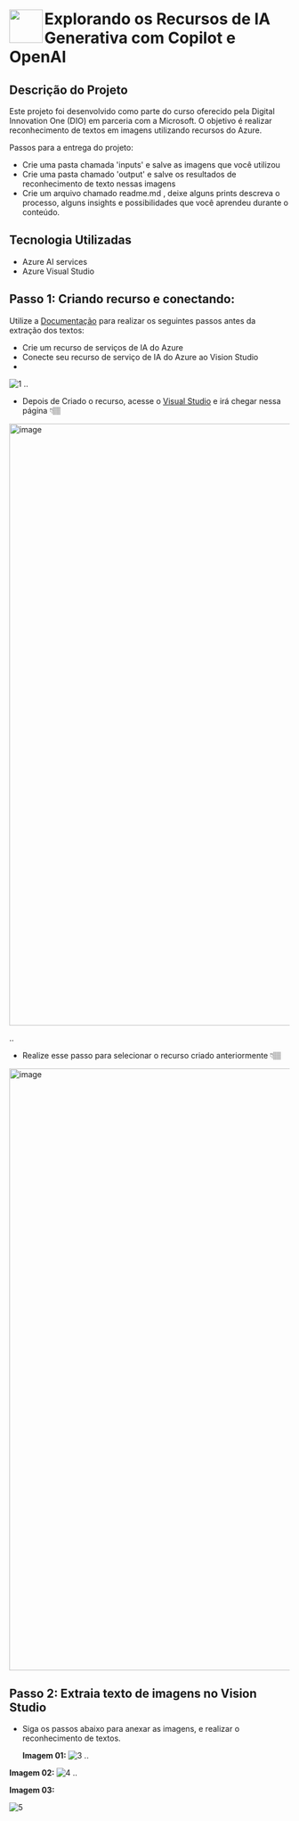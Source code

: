 <h1>
    <a href="https://www.dio.me/">
     <img align="left" width="60px" src="https://hermes.dio.me/lab_projects/badges/c1203540-e5d4-40d1-a1e8-a7e0387d8abe.png"></a>
    <span> 
Explorando os Recursos de IA Generativa com Copilot e OpenAI
</h1>


## Descrição do Projeto

Este projeto foi desenvolvido como parte do curso oferecido pela Digital Innovation One (DIO) em parceria com a Microsoft. O objetivo é realizar reconhecimento de textos
em imagens utilizando recursos do Azure.

 Passos para a entrega do projeto:
*  Crie uma pasta chamada 'inputs' e salve as imagens que você utilizou
*  Crie uma pasta chamado 'output' e salve os resultados de reconhecimento de texto nessas imagens
*  Crie um arquivo chamado readme.md , deixe alguns prints descreva o processo, alguns insights e possibilidades que você aprendeu durante o conteúdo.

## Tecnologia Utilizadas
- Azure AI services
- Azure Visual Studio

## Passo 1: Criando recurso e conectando:   
Utilize a [Documentação](https://microsoftlearning.github.io/mslearn-ai-fundamentals/Instructions/Labs/05-ocr.html) para realizar os seguintes passos antes da extração dos 
textos: 
* Crie um recurso de serviços de IA do Azure
* Conecte seu recurso de serviço de IA do Azure ao Vision Studio
* 
![1](https://github.com/MaikRodriguess/dio-microsoft-azure-ai-fundamentals/assets/69226200/b38f1d64-4ffb-4759-b8e8-062e9064c009)
..


 * Depois de Criado o recurso, acesse o [Visual Studio](https://portal.vision.cognitive.azure.com) e irá chegar nessa página 👇🏽

<img width="1080" alt="image" src="https://github.com/MaikRodriguess/dio-microsoft-azure-ai-fundamentals/assets/69226200/544213b3-9aec-473f-9380-170aa416d432">

..

* Realize esse passo para selecionar o recurso criado anteriormente 👇🏽
<img width="1080" alt="image" src="https://github.com/MaikRodriguess/dio-microsoft-azure-ai-fundamentals/assets/69226200/9378f4e2-ea7e-4a18-a9c5-29cff5640cba">


## Passo 2: Extraia texto de imagens no Vision Studio      
- Siga os passos abaixo para anexar as imagens, e realizar o reconhecimento de textos.
  
  **Imagem 01:**
![3](https://github.com/MaikRodriguess/dio-microsoft-azure-ai-fundamentals/assets/69226200/348788db-0931-40ca-9129-f693628bd59d)
..

 **Imagem 02:** 
 ![4](https://github.com/MaikRodriguess/dio-microsoft-azure-ai-fundamentals/assets/69226200/9128157a-2e0d-493e-96f6-21d60fe1c33a)
..

 **Imagem 03:** 
 
![5](https://github.com/MaikRodriguess/dio-microsoft-azure-ai-fundamentals/assets/69226200/6b001805-f8c2-44b5-8238-a47498141251)



